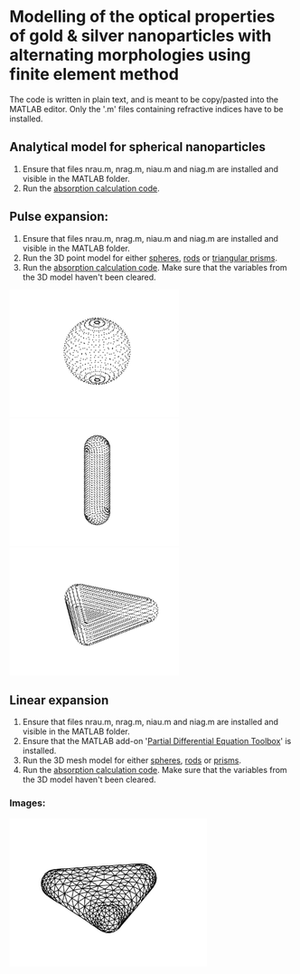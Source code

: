 # Modelling of the optical properties of gold & silver nanoparticles with alternating morphologies using finite element method
The code is written in plain text, and is meant to be copy/pasted into the MATLAB editor. Only the '.m' files containing refractive indices have to be installed.
## Analytical model for spherical nanoparticles
  1. Ensure that files nrau.m, nrag.m, niau.m and niag.m are installed and visible in the MATLAB folder.
  2. Run the [absorption calculation code](https://github.com/Lasseb200/P3/blob/main/MATLAB%20Analytical%20model%20for%20spherical%20nanoparticles).
## Pulse expansion:
  1. Ensure that files nrau.m, nrag.m, niau.m and niag.m are installed and visible in the MATLAB folder.
  2. Run the 3D point model for either [spheres](https://github.com/Lasseb200/P3/blob/main/MATLAB-finite-element-method/Pulse%20expansion/Pulse%20sphere), [rods](https://github.com/Lasseb200/P3/blob/main/MATLAB-finite-element-method/Pulse%20expansion/Pulse%20rod) or [triangular prisms](https://github.com/Lasseb200/P3/blob/main/MATLAB-finite-element-method/Pulse%20expansion/Pulse%20prism).
  3. Run the [absorption calculation code](https://github.com/Lasseb200/P3/blob/main/MATLAB-finite-element-method/Pulse%20expansion/Pulse%20calculation). Make sure that the variables from the 3D model haven't been cleared.

<img src="Sphere.png" width="300"> <img src="Rod.png" width="300"> <img src="Prism.png" width="300">
## Linear expansion
  1. Ensure that files nrau.m, nrag.m, niau.m and niag.m are installed and visible in the MATLAB folder.
  2. Ensure that the MATLAB add-on '[Partial Differential Equation Toolbox](https://se.mathworks.com/products/pde.html)' is installed.
  3. Run the 3D mesh model for either [spheres](https://github.com/Lasseb200/P3/blob/main/MATLAB-finite-element-method/Linear%20expansion/Sphere%20mesh), [rods](https://github.com/Lasseb200/P3/blob/main/MATLAB-finite-element-method/Linear%20expansion/Rod%20mesh) or [prisms](https://github.com/Lasseb200/P3/blob/main/MATLAB-finite-element-method/Linear%20expansion/Prism%20mesh).
  4. Run the [absorption calculation code](https://github.com/Lasseb200/P3/blob/main/MATLAB-finite-element-method/Linear%20expansion/Calculation%20and%20plot%20of%20absorption%20cross%20section). Make sure that the variables from the 3D model haven't been cleared.
### Images:
<img src="Lin_prism.png" width="350">
